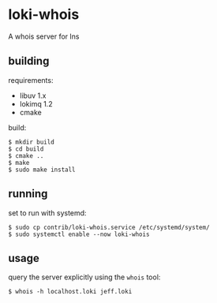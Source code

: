 # loki-whois

A whois server for lns


## building

requirements:

* libuv 1.x
* lokimq 1.2
* cmake

build:

    $ mkdir build 
    $ cd build
    $ cmake ..
    $ make
    $ sudo make install
    
## running

set to run with systemd:

    $ sudo cp contrib/loki-whois.service /etc/systemd/system/
    $ sudo systemctl enable --now loki-whois
    
    
## usage

query the server explicitly using the `whois` tool:

    $ whois -h localhost.loki jeff.loki
    


